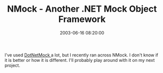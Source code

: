 ﻿---
layout: post
title: "NMock - Another .NET Mock Object Framework"
comments: false
date: 2003-06-16 08:20:00
categories:
 - Technology
subtext-id: f0c122eb-45c6-4504-ad52-e6bef3095e8a
alias: /blog/NMock---Another-NET-Mock-Object-Framework.aspx
---


I've used [DotNetMock ](http://sourceforge.net/projects/dotnetmock/)a lot, but I recently ran across NMock. I don't know if it is better or how it is different. I'll probably play around with it on my next project. 
